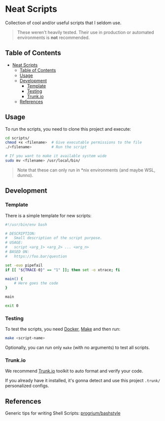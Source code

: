 # Neat Scripts

Collection of cool and/or useful scripts that I seldom use.

> These weren't heavily tested.
> Their use in production or automated environments is **not** recommended.

## Table of Contents

- [Neat Scripts](#neat-scripts)
  - [Table of Contents](#table-of-contents)
  - [Usage](#usage)
  - [Development](#development)
    - [Template](#template)
    - [Testing](#testing)
    - [Trunk.io](#trunkio)
  - [References](#references)

## Usage

To run the scripts, you need to clone this project and execute:

```bash
cd scripts/
chmod +x <filename>  # Give executable permissions to the file
./<filename>         # Run the script

# If you want to make it available system wide
sudo mv <filename> /usr/local/bin/
```

> Note that these can only run in *nix environments (and maybe WSL, dunno).

## Development

### Template

There is a simple template for new scripts:

```bash
#!/usr/bin/env bash

# DESCRIPTION:
#   Small description of the script purpose.
# USAGE:
#   script <arg_1> <arg_2> ... <arg_n>
# BASED ON:
#   https://foo.bar/question

set -euo pipefail
if [[ "${TRACE-0}" == "1" ]]; then set -o xtrace; fi

main() {
    # Here goes the code
}

main

exit 0
```

### Testing

To test the scripts, you need [Docker](https://docs.docker.com/engine/install/), [Make](https://www.gnu.org/software/make/) and then run:

```bash
make <script-name>
```

Optionally, you can run only `make` (with no arguments) to test all scripts.

### Trunk.io

We recommend [Trunk.io](https://github.com/trunk-io) toolkit to auto format and verify your code.

If you already have it installed, it's gonna detect and use this project `.trunk/` personalized configs.

## References

Generic tips for writing Shell Scripts: [progrium/bashstyle](https://github.com/progrium/bashstyle)
